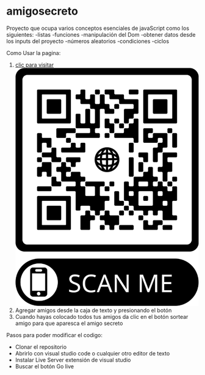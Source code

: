 # amigosecreto
Proyecto que ocupa varios conceptos esenciales de javaScript
como los siguientes:
-listas
-funciones
-manipulación del Dom
-obtener datos desde los inputs del proyecto
-números aleatorios
-condiciones
-ciclos

Como Usar la pagina:
<ol>
  <li> <a target="_blank" href="https://kevinantunezortiz.github.io/amigosecreto/">clic para visitar</a></li>
  <img src="assets/qr.png" alt="qr para ir al sitio del amigo secreto">
  <li>Agregar amigos desde la caja de texto y presionando el botón</li>
  <li>Cuando hayas colocado todos tus amigos da clic en el botón sortear amigo para que aparesca el amigo secreto</li>
</ol>

Pasos para poder modificar el codigo:
<ul>
  <li>Clonar el repositorio</li>
  <li>Abrirlo con visual studio code o cualquier otro editor de texto</li>
  <li>Instalar Live Server extensión de visual studio</li>
  <li>Buscar el botón Go live</li>
</ul>
